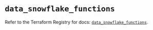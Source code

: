 # `data_snowflake_functions`

Refer to the Terraform Registry for docs: [`data_snowflake_functions`](https://registry.terraform.io/providers/snowflake-labs/snowflake/0.82.0/docs/data-sources/functions).
